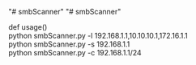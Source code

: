 "# smbScanner" 
"# smbScanner" 

def usage() <br>
  python smbScanner.py -l 192.168.1.1,10.10.10.1,172.16.1.1 <br>
  python smbScanner.py -s 192.168.1.1 <br>
  python smbScanner.py -c 192.168.1.1/24 <br>
